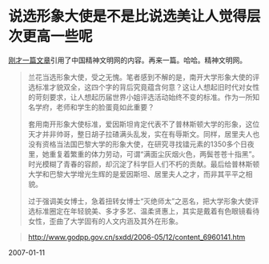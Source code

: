 # 说选形象大使是不是比说选美让人觉得层次更高一些呢

[刚才一篇文章](http://pengyou.rijiben.org/node/1057)引用了中国精神文明网的内容。再来一篇。哈哈。精神文明网。

> 兰花当选形象大使，受之无愧。笔者感到不解的是，南开大学形象大使的评选标准才貌双全，这四个字的背后究竟蕴含何意？这让人想起旧时代对女性的苛刻要求，让人想起历届世界小姐评选活动始终不变的标准。作为一所知名学府，老师和学生的脸蛋竟如此重要？
>
> 套用南开形象大使标准，爱因斯坦肯定代表不了普林斯顿大学的形象，这位天才并非帅哥，整日胡子拉碴满头乱发，实在有辱斯文。同样，居里夫人也没有资格当法国巴黎大学的形象大使，在研究寻找镭元素的1350多个日夜里，她重复着繁重的体力劳动，可谓“满面尘灰烟火色，两鬓苍苍十指黑”。时光模糊了青春的容颜，却沉淀了科学巨人们不朽的贡献。最后给普林斯顿大学和巴黎大学增光生辉的是爱因斯坦、居里夫人之才，而非其平平之相貌。
>
> 过于强调美女博士，急着扭转女博士“灭绝师太”之恶名，把大学形象大使评选标准圈定在年轻貌美、多才多艺、温柔贤惠上，其实是戴着有色眼镜看待女性，歪曲了大学固有的人文内涵及其外在形象。

> http://www.godpp.gov.cn/sxdd/2006-05/12/content_6960141.htm

2007-01-11